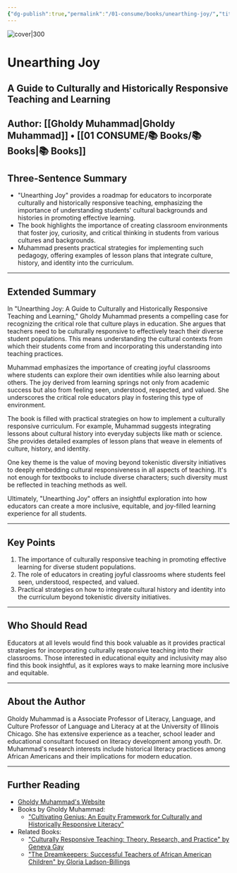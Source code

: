 ```yaml
---
{"dg-publish":true,"permalink":"/01-consume/books/unearthing-joy/","title":"Unearthing Joy: A Guide to Culturally and Historically Responsive Teaching and Learning","tags":["culturally","responsive","teaching","historically-responsive-learning","education","diversity","teaching"]}
---
```



![cover|300](http://books.google.com/books/content?id=DdRUzwEACAAJ&printsec=frontcover&img=1&zoom=1&source=gbs_api)

# Unearthing Joy
## A Guide to Culturally and Historically Responsive Teaching and Learning
**Author:** [[Gholdy Muhammad\|Gholdy Muhammad]] • [[01 CONSUME/📚 Books/📚 Books\|📚 Books]]
---

## Three-Sentence Summary
- "Unearthing Joy" provides a roadmap for educators to incorporate culturally and historically responsive teaching, emphasizing the importance of understanding students' cultural backgrounds and histories in promoting effective learning.
- The book highlights the importance of creating classroom environments that foster joy, curiosity, and critical thinking in students from various cultures and backgrounds.
- Muhammad presents practical strategies for implementing such pedagogy, offering examples of lesson plans that integrate culture, history, and identity into the curriculum.

---

## Extended Summary
In "Unearthing Joy: A Guide to Culturally and Historically Responsive Teaching and Learning," Gholdy Muhammad presents a compelling case for recognizing the critical role that culture plays in education. She argues that teachers need to be culturally responsive to effectively teach their diverse student populations. This means understanding the cultural contexts from which their students come from and incorporating this understanding into teaching practices.

Muhammad emphasizes the importance of creating joyful classrooms where students can explore their own identities while also learning about others. The joy derived from learning springs not only from academic success but also from feeling seen, understood, respected, and valued. She underscores the critical role educators play in fostering this type of environment.

The book is filled with practical strategies on how to implement a culturally responsive curriculum. For example, Muhammad suggests integrating lessons about cultural history into everyday subjects like math or science. She provides detailed examples of lesson plans that weave in elements of culture, history, and identity.

One key theme is the value of moving beyond tokenistic diversity initiatives to deeply embedding cultural responsiveness in all aspects of teaching. It's not enough for textbooks to include diverse characters; such diversity must be reflected in teaching methods as well.

Ultimately, "Unearthing Joy" offers an insightful exploration into how educators can create a more inclusive, equitable, and joy-filled learning experience for all students.

---

## Key Points
1. The importance of culturally responsive teaching in promoting effective learning for diverse student populations.
2. The role of educators in creating joyful classrooms where students feel seen, understood, respected, and valued.
3. Practical strategies on how to integrate cultural history and identity into the curriculum beyond tokenistic diversity initiatives.

---

## Who Should Read
Educators at all levels would find this book valuable as it provides practical strategies for incorporating culturally responsive teaching into their classrooms. Those interested in educational equity and inclusivity may also find this book insightful, as it explores ways to make learning more inclusive and equitable.

---

## About the Author
Gholdy Muhammad is a Associate Professor of Literacy, Language, and Culture Professor of Language and Literacy at at the University of Illinois Chicago. She has extensive experience as a teacher, school leader and educational consultant focused on literacy development among youth. Dr. Muhammad's research interests include historical literacy practices among African Americans and their implications for modern education.

---

## Further Reading
- [Gholdy Muhammad's Website](http://www.gholdymuhammad.com/)
- Books by Gholdy Muhammad:
  - ["Cultivating Genius: An Equity Framework for Culturally and Historically Responsive Literacy"](https://www.amazon.com/Cultivating-Genius-Historically-Responsive-Literacy/dp/1338594895)
- Related Books:
  - ["Culturally Responsive Teaching: Theory, Research, and Practice" by Geneva Gay](https://www.amazon.com/Culturally-Responsive-Teaching-Research-Multicultural/dp/0807758764)
  - ["The Dreamkeepers: Successful Teachers of African American Children" by Gloria Ladson-Billings](https://www.amazon.com/Dreamkeepers-Successful-Teachers-American-Children/dp/0470408154)
